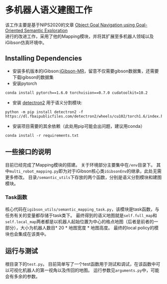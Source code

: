 # 多机器人语义建图工作
该工作主要是基于NIPS2020的文章
[Object Goal Navigation using Goal-Oriented Semantic Exploration](https://arxiv.org/pdf/2007.00643.pdf)<br />
进行的改进工作，采用了他的Mapping模块，并将其扩展至多机器人领域以及iGibson仿真环境中。

## Installing Dependencies
- 安装多机版本的iGibson:[iGibson-MR](https://github.com/vsislab/iGibson-MR)，留意不仅需要gibson数据集，还需要下载igibson的数据集
- 安装pytorch
```
conda install pytorch==1.6.0 torchvision==0.7.0 cudatoolkit=10.2 
```

- 安装 [detectron2](https://github.com/facebookresearch/detectron2/) 用于语义分割模块:
```
python -m pip install detectron2 -f https://dl.fbaipublicfiles.com/detectron2/wheels/cu102/torch1.6/index.html 
```
- 安装项目需要的其余依赖（此处用pip可能会出问题，建议用conda）
```
conda install -r requirements.txt
```

## 一些接口的说明
目前已经完成了Mapping模块的搭建。
关于环境部分主要集中在`/env`目录下。
其中`multi_robot_mapping.py`即为对于iGibson核心类`iGibsonEnv`的继承，此处无需更多修改。
目录`/semantic_utils`下存放的两个函数，分别是语义分割模块和建图模块。

### Task函数
核心代码在`igibson_utils/semantic_mapping_task.py`，该模块是task函数，与任务有关的变量都存储于task类下。
最终得到的语义地图就是`self.full_map`和`self.local_map`两者都是以机器人起始位置为中心的格点地图（后者是前者的一部分），大小为机器人数目* 20 * 地图宽度 * 地图高度。
最终的local policy的模块也会集成在该类中。

## 运行与测试
根目录下的`test.py`。
目前简单写了一个test函数用于测试和调试，在该函数中可以可视化机器人的第一视角以及传回的地图。
运行参数见`arguments.py`中，可能会有多余的参数。

